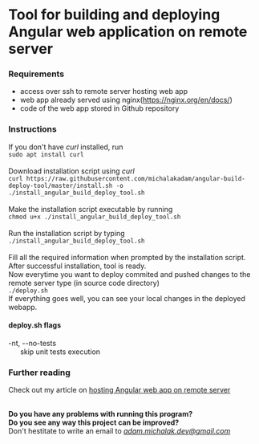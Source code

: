 # Tool for building and deploying Angular web application on remote server

### Requirements
* access over ssh to remote server hosting web app
* web app already served using nginx(https://nginx.org/en/docs/)
* code of the web app stored in Github repository

### Instructions

If you don't have *curl* installed, run
<br />
`sudo apt install curl`
<br /><br />
Download installation script using *curl*
<br />
`curl https://raw.githubusercontent.com/michalakadam/angular-build-deploy-tool/master/install.sh -o ./install_angular_build_deploy_tool.sh
`
<br /><br />
Make the installation script executable by running 
<br />
`chmod u+x ./install_angular_build_deploy_tool.sh`
<br /><br />
Run the installation script by typing 
<br />
`./install_angular_build_deploy_tool.sh`
<br /><br />
Fill all the required information when prompted by the installation script.
<br /> After successful installation, tool is ready. 
<br /> Now everytime you want to deploy commited and pushed changes to the remote server type (in source code directory) 
<br />
`./deploy.sh`
<br />
If everything goes well, you can see your local changes in the deployed webapp. 
<br />

#### deploy.sh flags
-nt, --no-tests <br />&nbsp;&nbsp;&nbsp;&nbsp;&nbsp;&nbsp;skip unit tests execution 

### Further reading

Check out my article on [hosting Angular web app on remote server](adam-michalak.site/how-to-host-angular-webapp-on-remote-server)
<br /><br />



**Do you have any problems with running this program?**
<br />
**Do you see any way this project can be improved?**
<br />
Don't hestitate to write an email to *adam.michalak.dev@gmail.com*
